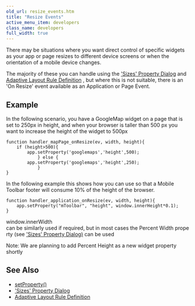 ```yaml
---
old_url: resize_events.htm
title: "Resize Events"
active_menu_item: developers
class_name: developers
full_width: true
---
```



There may be situations where you want direct control of specific widgets as your app or page resizes to different device screens or when the orientation of a mobile device changes.

The majority of these you can handle using the ['Sizes' Property Dialog](/developers/documentation/product-guide/content-and-app-layout/responsive-adaptive-fluid-design/sizes-property-dialog) and [Adaptive Layout Rule Definition](/developers/documentation/product-guide/content-and-app-layout/responsive-adaptive-fluid-design/adaptive-layout-rule-definitio) , but where this is not suitable, there is an 'On Resize' event available as an Application or Page Event.

## Example

In the following scenario, you have a GoogleMap widget on a page that is set to 250px in height, and when your browser is taller than 500 px you want to increase the height of the widget to 500px

    function handler_mapPage_onResize(ev, width, height){
        if (height>500){
            app.setProperty('googlemaps','height',500);
                } else {
            app.setProperty('googlemaps','height',250);
                }
    }  

In the following example this shows how you can use so that a Mobile Toolbar footer will consume 10% of the height of the browser.
     
     
    function handler_application_onResize(ev, width, height){
        app.setProperty("mToolbar", "height", window.innerHeight*0.1);        
    }
     

window.innerWidth can be similarly used if required, but in most cases the Percent Width property (see ['Sizes' Property Dialog)](/developers/documentation/product-guide/content-and-app-layout/responsive-adaptive-fluid-design/sizes-property-dialog) can be used

Note: We are planning to add Percent Height as a new widget property shortly

## See Also

 - [setProperty()](/developers/documentation/scripting-apis/client-api/widget-functions/setproperty)
 - ['Sizes' Property Dialog](/developers/documentation/product-guide/content-and-app-layout/responsive-adaptive-fluid-design/sizes-property-dialog)
 - [Adaptive Layout Rule Definition](/developers/documentation/product-guide/content-and-app-layout/responsive-adaptive-fluid-design/adaptive-layout-rule-definitio)

